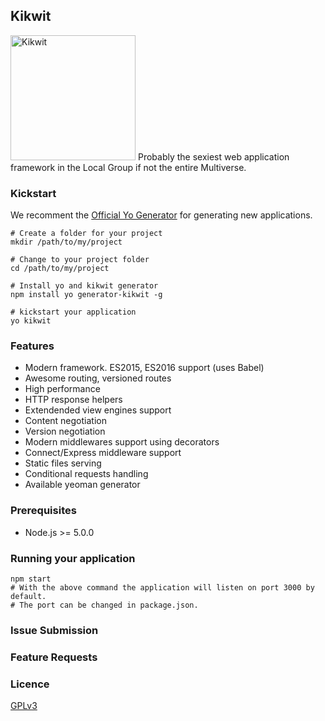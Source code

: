 ## Kikwit
<img src="https://cloud.githubusercontent.com/assets/16418235/13359987/c4e5c7ac-dcae-11e5-9f0c-2cca5ddb11c0.png" alt="Kikwit" width="200" />
Probably the sexiest web application framework in the Local Group if not the entire Multiverse. 

### Kickstart
We recomment the [Official Yo Generator](https://github.com/kikwit/generator-kikwit) for generating new applications.
```
# Create a folder for your project
mkdir /path/to/my/project

# Change to your project folder
cd /path/to/my/project

# Install yo and kikwit generator
npm install yo generator-kikwit -g

# kickstart your application
yo kikwit
```

### Features
* Modern framework. ES2015, ES2016 support (uses Babel)
* Awesome routing, versioned routes
* High performance
* HTTP response helpers
* Extendended view engines support
* Content negotiation
* Version negotiation
* Modern middlewares support using decorators
* Connect/Express middleware support
* Static files serving
* Conditional requests handling
* Available yeoman generator

### Prerequisites
* Node.js >= 5.0.0

### Running your application
```
npm start 
# With the above command the application will listen on port 3000 by default. 
# The port can be changed in package.json.
```
### Issue Submission

### Feature Requests

### Licence
[GPLv3](http://www.gnu.org/licenses/gpl-3.0.en.html)
